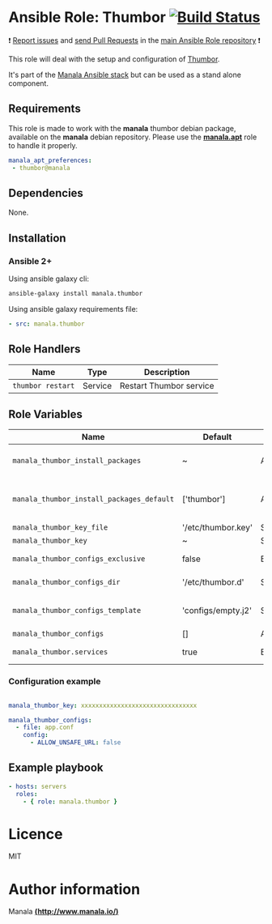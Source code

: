# Ansible Role: Thumbor [![Build Status](https://travis-ci.org/manala/ansible-role-thumbor.svg?branch=master)](https://travis-ci.org/manala/ansible-role-thumbor)

:exclamation: [Report issues](https://github.com/manala/ansible-roles/issues) and [send Pull Requests](https://github.com/manala/ansible-roles/pulls) in the [main Ansible Role repository](https://github.com/manala/ansible-roles) :exclamation:

This role will deal with the setup and configuration of [Thumbor](http://thumbor.org/).

It's part of the [Manala Ansible stack](http://www.manala.io) but can be used as a stand alone component.

## Requirements

This role is made to work with the __manala__ thumbor debian package, available on the __manala__ debian repository. Please use the [**manala.apt**](https://galaxy.ansible.com/manala/apt/) role to handle it properly.

```yaml
manala_apt_preferences:
 - thumbor@manala
```

## Dependencies

None.

## Installation

### Ansible 2+

Using ansible galaxy cli:

```bash
ansible-galaxy install manala.thumbor
```

Using ansible galaxy requirements file:

```yaml
- src: manala.thumbor

```
## Role Handlers

| Name              | Type    | Description             |
| ----------------- | ------- | ----------------------- |
| `thumbor restart` | Service | Restart Thumbor service |

## Role Variables

| Name                                      | Default            | Type    | Description                            |
| ----------------------------------------- | ------------------ | ------- | -------------------------------------- |
| `manala_thumbor_install_packages`         | ~                  | Array   | Dependency packages to install         |
| `manala_thumbor_install_packages_default` | ['thumbor']        | Array   | Default dependency packages to install |
| `manala_thumbor_key_file`                 | '/etc/thumbor.key' | String  | Key file path                          |
| `manala_thumbor_key`                      | ~                  | String  | Key                                    |
| `manala_thumbor_configs_exclusive`        | false              | Boolean | Configurations exclusivity             |
| `manala_thumbor_configs_dir`              | '/etc/thumbor.d'   | String  | Configurations dir path                |
| `manala_thumbor_configs_template`         | 'configs/empty.j2' | String  | Default configurations template path   |
| `manala_thumbor_configs`                  | []                 | Array   | Configurations                         |
| `manala_thumbor.services`                 | true               | Boolean | Handle services                        |

### Configuration example

```yaml

manala_thumbor_key: xxxxxxxxxxxxxxxxxxxxxxxxxxxxxxxx

manala_thumbor_configs:
  - file: app.conf
    config:
      - ALLOW_UNSAFE_URL: false
```

## Example playbook

```yaml
- hosts: servers
  roles:
    - { role: manala.thumbor }
```

# Licence

MIT

# Author information

Manala [**(http://www.manala.io/)**](http://www.manala.io)
